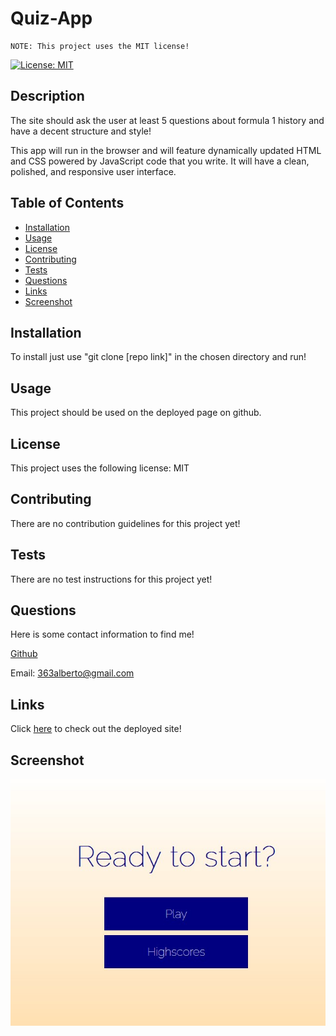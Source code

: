 # Quiz-App
    NOTE: This project uses the MIT license!
[![License: MIT](https://img.shields.io/badge/License-MIT-yellow.svg)](https://opensource.org/licenses/MIT)
## Description
The site should ask the user at least 5 questions about formula 1 history and have a decent structure and style! 

This app will run in the browser and will feature dynamically updated HTML and CSS powered by JavaScript code that you write. It will have a clean, polished, and responsive user interface.
## Table of Contents
- [Installation](#installation)
- [Usage](#usage)
- [License](#license)
- [Contributing](#contributing)
- [Tests](#tests)
- [Questions](#Questions)
- [Links](#links)
- [Screenshot](#Screenshot)
## Installation
To install just use "git clone [repo link]" in the chosen directory and run! 
## Usage
This project should be used on the deployed page on github.
## License
This project uses the following license: 
MIT
## Contributing
There are no contribution guidelines for this project yet! 
## Tests 
There are no test instructions for this project yet!
## Questions
Here is some contact information to find me! 

[Github](https://www.github.com/AlbertoJL3)

Email: 363alberto@gmail.com
## Links
Click [here](https://albertojl3.github.io/Quiz-App/start.html) to check out the deployed site!

## Screenshot
![image](/images/img1.jpg)